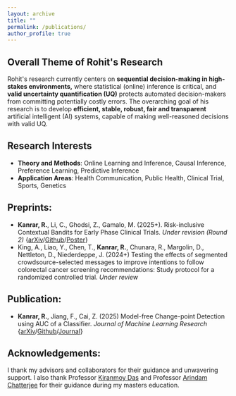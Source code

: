 ```yaml
---
layout: archive
title: ""
permalink: /publications/
author_profile: true
---
```


## Overall Theme of Rohit's Research
Rohit's research currently centers on **sequential decision-making in high-stakes environments,** where statistical (online) inference is critical, and **valid uncertainty quantification (UQ)** protects automated decision-makers from committing potentially costly errors. The overarching goal of his research is to develop **efficient, stable, robust, fair and transparent** artificial intelligent (AI) systems, capable of making well-reasoned decisions with valid UQ.


## Research Interests
* **Theory and Methods**: Online Learning and Inference, Causal Inference, Preference Learning, Predictive Inference
* **Application Areas**: Health Communication, Public Health, Clinical Trial, Sports, Genetics


## Preprints:

- **Kanrar, R.**, Li, C., Ghodsi, Z., Gamalo, M. (2025+). Risk-inclusive Contextual Bandits for Early Phase Clinical Trials. _Under revision (Round 2)_ {[arXiv](https://arxiv.org/abs/2507.22344)/[Github](https://github.com/rohitkanrar/RiTS)/[Poster](https://iowastate-my.sharepoint.com/:b:/g/personal/rohitk_iastate_edu/EZBr4_9jXR1PoLd2PtOeAA8BrhSKvwXO4qon0vNwcJyQrQ?e=FmqlG6)}
- King, A., Liao, Y., Chen, T., **Kanrar, R.**, Chunara, R., Margolin, D., Nettleton, D., Niederdeppe, J. (2024+) Testing the effects of segmented crowdsource-selected messages to improve intentions to follow colorectal cancer screening recommendations: Study protocol for a randomized controlled trial. _Under review_

## Publication:

- **Kanrar, R.**, Jiang, F., Cai, Z. (2025) Model-free Change-point Detection using AUC of a Classifier. _Journal of Machine Learning Research_ {[arXiv](https://arxiv.org/abs/2404.06995)/[Github](https://github.com/rohitkanrar/changeAUC)/[Journal](https://jmlr.org/papers/v26/24-0365.html)}

## Acknowledgements:
I thank my advisors and collaborators for their guidance and unwavering support. I also thank Professor [Kiranmoy Das](https://scholar.google.com/citations?user=aUaRCTgAAAAJ&hl=en) and Professor [Arindam Chatterjee](https://isi.irins.org/profile/122632) for their guidance during my masters education.


